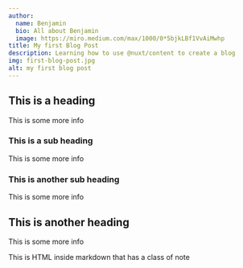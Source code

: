 ```yaml
---
author:
  name: Benjamin
  bio: All about Benjamin
  image: https://miro.medium.com/max/1000/0*5bjkLBf1VvAiMwhp
title: My first Blog Post
description: Learning how to use @nuxt/content to create a blog
img: first-blog-post.jpg
alt: my first blog post
---
```


<author :author="author"></author>

## This is a heading

This is some more info

### This is a sub heading

This is some more info

### This is another sub heading

This is some more info

## This is another heading

This is some more info

<div class="p-4 mb-4 text-primary">
  This is HTML inside markdown that has a class of note
</div>

<info-box>
  <template #info-box>
    This is a vue component inside markdown using slots
  </template>
</info-box>